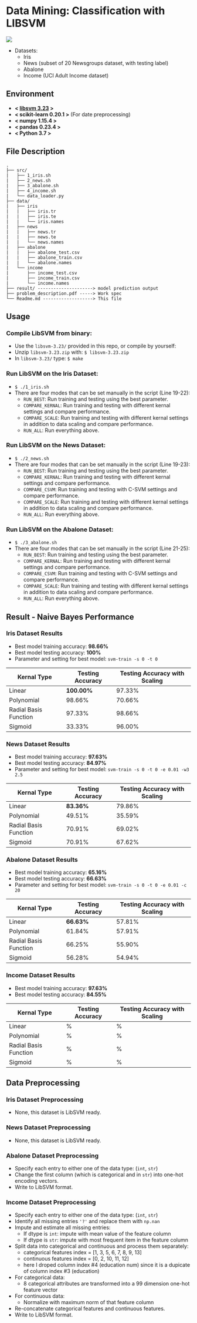 # Data Mining: Classification with LIBSVM
![](https://github.com/andi611/Naive-Bayes-and-Decision-Tree-Classifiers/blob/master/image/TREE_NEWS.png)
- Datasets:
    - Iris
    - News (subset of 20 Newsgroups dataset, with testing label)
    - Abalone
    - Income (UCI Adult Income dataset)


## Environment
* **< [libsvm 3.23](https://github.com/cjlin1/libsvm) >**
* **< scikit-learn 0.20.1 >** (For date preprocessing)
* **< numpy 1.15.4 >**
* **< pandas 0.23.4 >**
* **< Python 3.7 >**
 

## File Description
```
.
├── src/
|   ├── 1_iris.sh
|   ├── 2_news.sh
|   ├── 3_abalone.sh
|   ├── 4_income.sh
|   └── data_loader.py
├── data/
|   ├── iris
|   |   ├── iris.tr
|   |   ├── iris.te
|   |   └── iris.names
|   ├── news
|   |   ├── news.tr
|   |   ├── news.te
|   |   └── news.names
|   ├── abalone
|   |   ├── abalone_test.csv
|   |   ├── abalone_train.csv
|   |   └── abalone.names
|   └── income
|       ├── income_test.csv
|       ├── income_train.csv
|       └── income.names
├── result/ ---------------------> model prediction output
├── problem_description.pdf -----> Work spec
└── Readme.md -------------------> This file
```


## Usage
### Compile LibSVM from binary:
- Use the `libsvm-3.23/` provided in this repo, or compile by yourself: 
- Unzip `libsvm-3.23.zip` with: `$ libsvm-3.23.zip`
- In `libsvm-3.23/` type: `$ make`

### Run LibSVM on the Iris Dataset:
- `$ ./1_iris.sh`
- There are four modes that can be set manually in the script (Line 19-22):
	- `RUN_BEST`: Run training and testing using the best parameter.
	- `COMPARE_KERNAL`: Run training and testing with different kernal settings and compare performance.
	- `COMPARE_SCALE`: Run training and testing with different kernal settings in addition to data scaling and compare performance.
	- `RUN_ALL`: Run everything above.

### Run LibSVM on the News Dataset:
- `$ ./2_news.sh`
- There are four modes that can be set manually in the script (Line 19-23):
	- `RUN_BEST`: Run training and testing using the best parameter.
	- `COMPARE_KERNAL`: Run training and testing with different kernal settings and compare performance.
	- `COMPARE_CSVM`: Run training and testing with C-SVM settings and compare performance.
	- `COMPARE_SCALE`: Run training and testing with different kernal settings in addition to data scaling and compare performance.
	- `RUN_ALL`: Run everything above.

### Run LibSVM on the Abalone Dataset:
- `$ ./3_abalone.sh`
- There are four modes that can be set manually in the script (Line 21-25):
	- `RUN_BEST`: Run training and testing using the best parameter.
	- `COMPARE_KERNAL`: Run training and testing with different kernal settings and compare performance.
	- `COMPARE_CSVM`: Run training and testing with C-SVM settings and compare performance.
	- `COMPARE_SCALE`: Run training and testing with different kernal settings in addition to data scaling and compare performance.
	- `RUN_ALL`: Run everything above.


## Result - Naive Bayes Performance

### Iris Dataset Results
- Best model training accuracy: **98.66%**
- Best model testing accuracy: **100%**
- Parameter and setting for best model: `svm-train -s 0 -t 0`

| Kernal Type  | Testing Accuracy | Testing Accuracy with Scaling |
| ------------- | ------------- | ------------- |
| Linear | **100.00%** | 97.33% |
| Polynomial | 98.66% | 70.66% |
| Radial Basis Function | 97.33% | 98.66% |
| Sigmoid  | 33.33% | 96.00% |


### News Dataset Results
- Best model training accuracy: **97.63%**
- Best model testing accuracy: **84.97%**
- Parameter and setting for best model: `svm-train -s 0 -t 0 -e 0.01 -w3 2.5`

| Kernal Type  | Testing Accuracy | Testing Accuracy with Scaling |
| ------------- | ------------- | ------------- |
| Linear | **83.36%** | 79.86% |
| Polynomial | 49.51% | 35.59% |
| Radial Basis Function | 70.91% | 69.02% |
| Sigmoid  | 70.91% | 67.62% |

### Abalone Dataset Results
- Best model training accuracy: **65.16%**
- Best model testing accuracy: **66.63%**
- Parameter and setting for best model: `svm-train -s 0 -t 0 -e 0.01 -c 20`

| Kernal Type  | Testing Accuracy | Testing Accuracy with Scaling |
| ------------- | ------------- | ------------- |
| Linear | **66.63%** | 57.81% |
| Polynomial | 61.84% | 57.91% |
| Radial Basis Function | 66.25% | 55.90% |
| Sigmoid  | 56.28% | 54.94% |

### Income Dataset Results
- Best model training accuracy: **97.63%**
- Best model testing accuracy: **84.55%**

| Kernal Type  | Testing Accuracy | Testing Accuracy with Scaling |
| ------------- | ------------- | ------------- |
| Linear | % | % |
| Polynomial | % | % |
| Radial Basis Function | % | % |
| Sigmoid  | % | % |

## Data Preprocessing

### Iris Dataset Preprocessing
- None, this dataset is LibSVM ready.

### News Dataset Preprocessing
- None, this dataset is LibSVM ready.

### Abalone Dataset Preprocessing
- Specify each entry to either one of the data type: (`int`, `str`)
- Change the first column (which is categorical and in `str`) into one-hot encoding vectors.
- Write to LibSVM format.

### Income Dataset Preprocessing
- Specify each entry to either one of the data type: (`int`, `str`)
- Identify all missing entries `'?'` and replace them with `np.nan`
- Impute and estimate all missing entries:
    - If dtype is `int`: impute with mean value of the feature column
    - If dtype is `str`: impute with most frequent item in the feature column
- Split data into categorical and continuous and process them separately:
    - categorical features index = [1, 3, 5, 6, 7, 8, 9, 13]
    - continuous features index = [0, 2, 10, 11, 12]
    - here I droped column index #4 (education num) since it is a dupicate of column index #3 (education)
- For categorical data:
    - 8 categorical attributes are transformed into a 99 dimension one-hot feature vector
- For continuous data:
    - Normalize with maximum norm of that feature column
- Re-concatenate categorical features and continuous features.
- Write to LibSVM format.